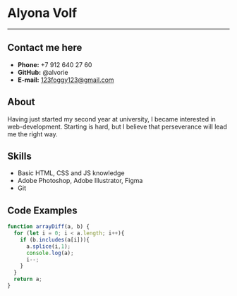 # Alyona Volf

---

## Contact me here

- **Phone:** +7 912 640 27 60  
- **GitHub:** @alvorie
- **E-mail:** 123foggy123@gmail.com

## About

Having just started my second year at university, I became interested in web-development. Starting is hard, but I believe that perseverance will lead me the right way.

## Skills

- Basic HTML, CSS and JS knowledge
- Adobe Photoshop, Adobe Illustrator, Figma
- Git

## Code Examples

```javascript
function arrayDiff(a, b) {
  for (let i = 0; i < a.length; i++){
    if (b.includes(a[i])){
      a.splice(i,1);
      console.log(a);
      i--;
    }
  }
  return a;
}
```